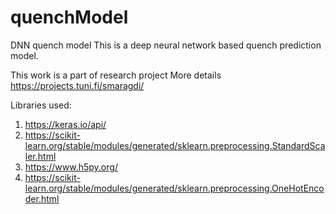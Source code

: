 # quenchModel
DNN quench model
This is a deep neural network based quench prediction model. 

This work is a part of research project 
More details https://projects.tuni.fi/smaragdi/ 

Libraries used:
1. https://keras.io/api/
2. https://scikit-learn.org/stable/modules/generated/sklearn.preprocessing.StandardScaler.html
3. https://www.h5py.org/
4. https://scikit-learn.org/stable/modules/generated/sklearn.preprocessing.OneHotEncoder.html 

